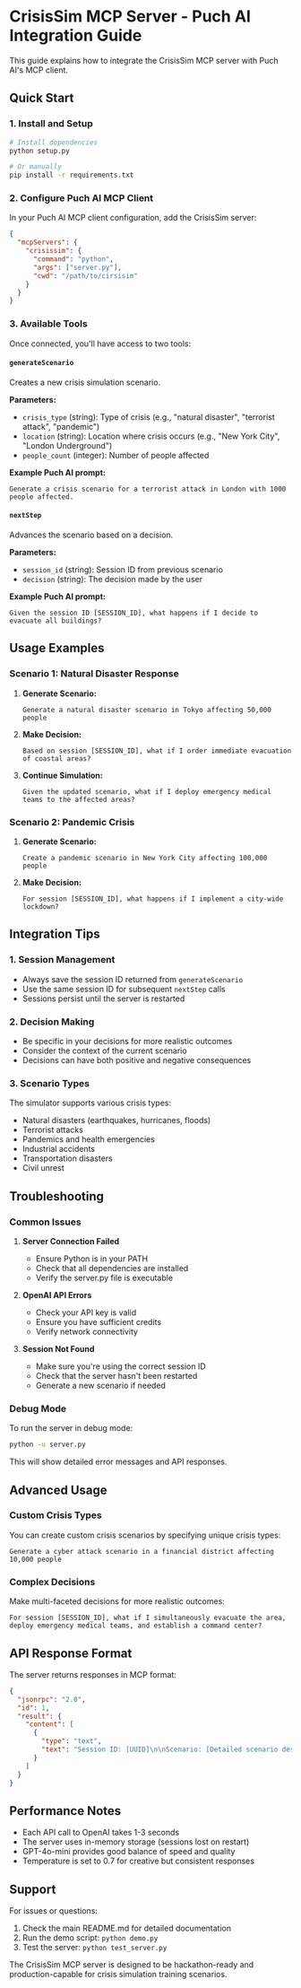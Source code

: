 # CrisisSim MCP Server - Puch AI Integration Guide

This guide explains how to integrate the CrisisSim MCP server with Puch AI's MCP client.

## Quick Start

### 1. Install and Setup

```bash
# Install dependencies
python setup.py

# Or manually
pip install -r requirements.txt
```

### 2. Configure Puch AI MCP Client

In your Puch AI MCP client configuration, add the CrisisSim server:

```json
{
  "mcpServers": {
    "crisissim": {
      "command": "python",
      "args": ["server.py"],
      "cwd": "/path/to/cirsisim"
    }
  }
}
```

### 3. Available Tools

Once connected, you'll have access to two tools:

#### `generateScenario`
Creates a new crisis simulation scenario.

**Parameters:**
- `crisis_type` (string): Type of crisis (e.g., "natural disaster", "terrorist attack", "pandemic")
- `location` (string): Location where crisis occurs (e.g., "New York City", "London Underground")
- `people_count` (integer): Number of people affected

**Example Puch AI prompt:**
```
Generate a crisis scenario for a terrorist attack in London with 1000 people affected.
```

#### `nextStep`
Advances the scenario based on a decision.

**Parameters:**
- `session_id` (string): Session ID from previous scenario
- `decision` (string): The decision made by the user

**Example Puch AI prompt:**
```
Given the session ID [SESSION_ID], what happens if I decide to evacuate all buildings?
```

## Usage Examples

### Scenario 1: Natural Disaster Response

1. **Generate Scenario:**
   ```
   Generate a natural disaster scenario in Tokyo affecting 50,000 people
   ```

2. **Make Decision:**
   ```
   Based on session [SESSION_ID], what if I order immediate evacuation of coastal areas?
   ```

3. **Continue Simulation:**
   ```
   Given the updated scenario, what if I deploy emergency medical teams to the affected areas?
   ```

### Scenario 2: Pandemic Crisis

1. **Generate Scenario:**
   ```
   Create a pandemic scenario in New York City affecting 100,000 people
   ```

2. **Make Decision:**
   ```
   For session [SESSION_ID], what happens if I implement a city-wide lockdown?
   ```

## Integration Tips

### 1. Session Management
- Always save the session ID returned from `generateScenario`
- Use the same session ID for subsequent `nextStep` calls
- Sessions persist until the server is restarted

### 2. Decision Making
- Be specific in your decisions for more realistic outcomes
- Consider the context of the current scenario
- Decisions can have both positive and negative consequences

### 3. Scenario Types
The simulator supports various crisis types:
- Natural disasters (earthquakes, hurricanes, floods)
- Terrorist attacks
- Pandemics and health emergencies
- Industrial accidents
- Transportation disasters
- Civil unrest

## Troubleshooting

### Common Issues

1. **Server Connection Failed**
   - Ensure Python is in your PATH
   - Check that all dependencies are installed
   - Verify the server.py file is executable

2. **OpenAI API Errors**
   - Check your API key is valid
   - Ensure you have sufficient credits
   - Verify network connectivity

3. **Session Not Found**
   - Make sure you're using the correct session ID
   - Check that the server hasn't been restarted
   - Generate a new scenario if needed

### Debug Mode

To run the server in debug mode:

```bash
python -u server.py
```

This will show detailed error messages and API responses.

## Advanced Usage

### Custom Crisis Types
You can create custom crisis scenarios by specifying unique crisis types:

```
Generate a cyber attack scenario in a financial district affecting 10,000 people
```

### Complex Decisions
Make multi-faceted decisions for more realistic outcomes:

```
For session [SESSION_ID], what if I simultaneously evacuate the area, deploy emergency medical teams, and establish a command center?
```

## API Response Format

The server returns responses in MCP format:

```json
{
  "jsonrpc": "2.0",
  "id": 1,
  "result": {
    "content": [
      {
        "type": "text",
        "text": "Session ID: [UUID]\n\nScenario: [Detailed scenario description]"
      }
    ]
  }
}
```

## Performance Notes

- Each API call to OpenAI takes 1-3 seconds
- The server uses in-memory storage (sessions lost on restart)
- GPT-4o-mini provides good balance of speed and quality
- Temperature is set to 0.7 for creative but consistent responses

## Support

For issues or questions:
1. Check the main README.md for detailed documentation
2. Run the demo script: `python demo.py`
3. Test the server: `python test_server.py`

The CrisisSim MCP server is designed to be hackathon-ready and production-capable for crisis simulation training scenarios.
